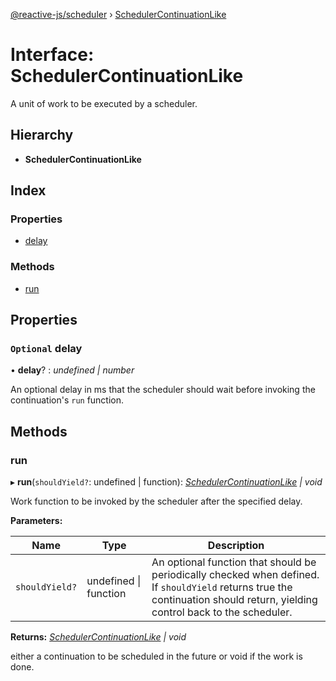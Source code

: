 [@reactive-js/scheduler](../README.md) › [SchedulerContinuationLike](schedulercontinuationlike.md)

# Interface: SchedulerContinuationLike

A unit of work to be executed by a scheduler.

## Hierarchy

* **SchedulerContinuationLike**

## Index

### Properties

* [delay](schedulercontinuationlike.md#optional-delay)

### Methods

* [run](schedulercontinuationlike.md#run)

## Properties

### `Optional` delay

• **delay**? : *undefined | number*

An optional delay in ms that the scheduler should wait
before invoking the continuation's `run` function.

## Methods

###  run

▸ **run**(`shouldYield?`: undefined | function): *[SchedulerContinuationLike](schedulercontinuationlike.md) | void*

Work function to be invoked by the scheduler after the specified delay.

**Parameters:**

Name | Type | Description |
------ | ------ | ------ |
`shouldYield?` | undefined &#124; function | An optional function that should be periodically checked when defined. If `shouldYield` returns true the continuation should return, yielding control back to the scheduler.  |

**Returns:** *[SchedulerContinuationLike](schedulercontinuationlike.md) | void*

either a continuation to be scheduled in the future
or void if the work is done.
